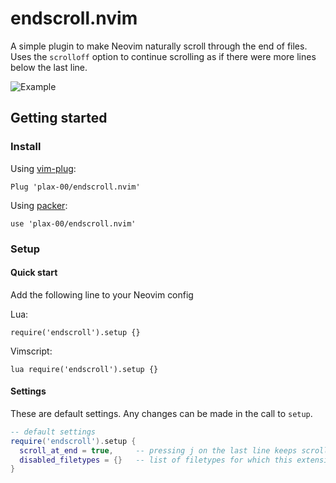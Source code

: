 endscroll.nvim
==============
A simple plugin to make Neovim naturally scroll through the end of files. Uses the `scrolloff` option to continue scrolling as if there were more lines below the last line.

![Example](https://i.imgur.com/vzkoJAA.gif)

Getting started
---------------
### Install

Using [vim-plug](https://github.com/junegunn/vim-plug):
```
Plug 'plax-00/endscroll.nvim'
```
Using [packer](https://github.com/wbthomason/packer.nvim):
```
use 'plax-00/endscroll.nvim'
```

### Setup
#### Quick start
Add the following line to your Neovim config

Lua:
```
require('endscroll').setup {}
```
Vimscript:
```
lua require('endscroll').setup {}
```
#### Settings
These are default settings. Any changes can be made in the call to `setup`.
```lua
-- default settings
require('endscroll').setup {
  scroll_at_end = true,     -- pressing j on the last line keeps scrolling the screen
  disabled_filetypes = {}   -- list of filetypes for which this extension will be disabled
}
```
